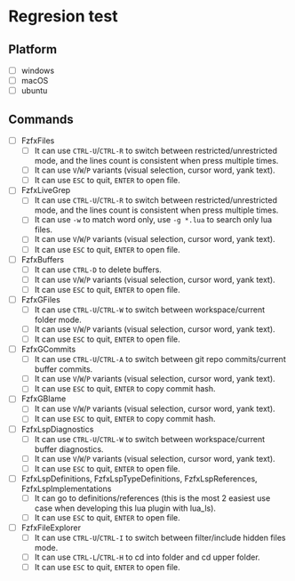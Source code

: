 # Regresion test

## Platform

- [ ] windows
- [ ] macOS
- [ ] ubuntu

## Commands

- [ ] FzfxFiles
  - [ ] It can use `CTRL-U`/`CTRL-R` to switch between restricted/unrestricted mode, and the lines count is consistent when press multiple times.
  - [ ] It can use `V`/`W`/`P` variants (visual selection, cursor word, yank text).
  - [ ] It can use `ESC` to quit, `ENTER` to open file.
- [ ] FzfxLiveGrep
  - [ ] It can use `CTRL-U`/`CTRL-R` to switch between restricted/unrestricted mode, and the lines count is consistent when press multiple times.
  - [ ] It can use `-w` to match word only, use `-g *.lua` to search only lua files.
  - [ ] It can use `V`/`W`/`P` variants (visual selection, cursor word, yank text).
  - [ ] It can use `ESC` to quit, `ENTER` to open file.
- [ ] FzfxBuffers
  - [ ] It can use `CTRL-D` to delete buffers.
  - [ ] It can use `V`/`W`/`P` variants (visual selection, cursor word, yank text).
  - [ ] It can use `ESC` to quit, `ENTER` to open file.
- [ ] FzfxGFiles
  - [ ] It can use `CTRL-U`/`CTRL-W` to switch between workspace/current folder mode.
  - [ ] It can use `V`/`W`/`P` variants (visual selection, cursor word, yank text).
  - [ ] It can use `ESC` to quit, `ENTER` to open file.
- [ ] FzfxGCommits
  - [ ] It can use `CTRL-U`/`CTRL-A` to switch between git repo commits/current buffer commits.
  - [ ] It can use `V`/`W`/`P` variants (visual selection, cursor word, yank text).
  - [ ] It can use `ESC` to quit, `ENTER` to copy commit hash.
- [ ] FzfxGBlame
  - [ ] It can use `V`/`W`/`P` variants (visual selection, cursor word, yank text).
  - [ ] It can use `ESC` to quit, `ENTER` to copy commit hash.
- [ ] FzfxLspDiagnostics
  - [ ] It can use `CTRL-U`/`CTRL-W` to switch between workspace/current buffer diagnostics.
  - [ ] It can use `V`/`W`/`P` variants (visual selection, cursor word, yank text).
  - [ ] It can use `ESC` to quit, `ENTER` to open file.
- [ ] FzfxLspDefinitions, FzfxLspTypeDefinitions, FzfxLspReferences, FzfxLspImplementations
  - [ ] It can go to definitions/references (this is the most 2 easiest use case when developing this lua plugin with lua\_ls).
  - [ ] It can use `ESC` to quit, `ENTER` to open file.
- [ ] FzfxFileExplorer
  - [ ] It can use `CTRL-U`/`CTRL-I` to switch between filter/include hidden files mode.
  - [ ] It can use `CTRL-L`/`CTRL-H` to cd into folder and cd upper folder.
  - [ ] It can use `ESC` to quit, `ENTER` to open file.
